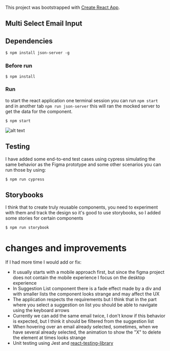 This project was bootstrapped with [Create React App](https://github.com/facebook/create-react-app).

## Multi Select Email Input

## Dependencies 

`$ npm install json-server -g`

### Before run 

`$ npm install`

### Run

to start the react application one terminal session you can run  `npm start` and in another tab `npm run json-server` this will ran the mocked server to get the data for the component.

`$ npm start`

![alt text](chl03k/multi-email-input/edit/master/component.png?raw=true)

## Testing 

I have added some end-to-end test cases using cypress simulating the same behavior as the Figma prototype and some other scenarios you can run those by using:

`$ npm run cypress`

## Storybooks

I think that to create truly reusable components, you need to experiment with them and track the design so it's good to use storybooks, so I added some stories for certain components

`$ npm run storybook`

# changes and improvements

If I had more time I would add or fix:

- It usually starts with a mobile approach first, but since the figma project does not contain the mobile experience I focus on the desktop experience
- In Suggestion List component there is a fade effect made by a div and with smaller lists the component looks strange and may affect the UX
- The application respects the requirements but I think that in the part where you select a suggestion on list you should be able to navigate using the keyboard arrows
- Currently we can add the same email twice, I don't know if this behavior is expected, but I think it should be filtered from the suggestion list
- When hovering over an email already selected, sometimes, when we have several already selected, the animation to show the "X" to delete the element at times looks strange
- Unit testing using Jest and [react-testing-library](https://github.com/testing-library/react-testing-library#readme)
